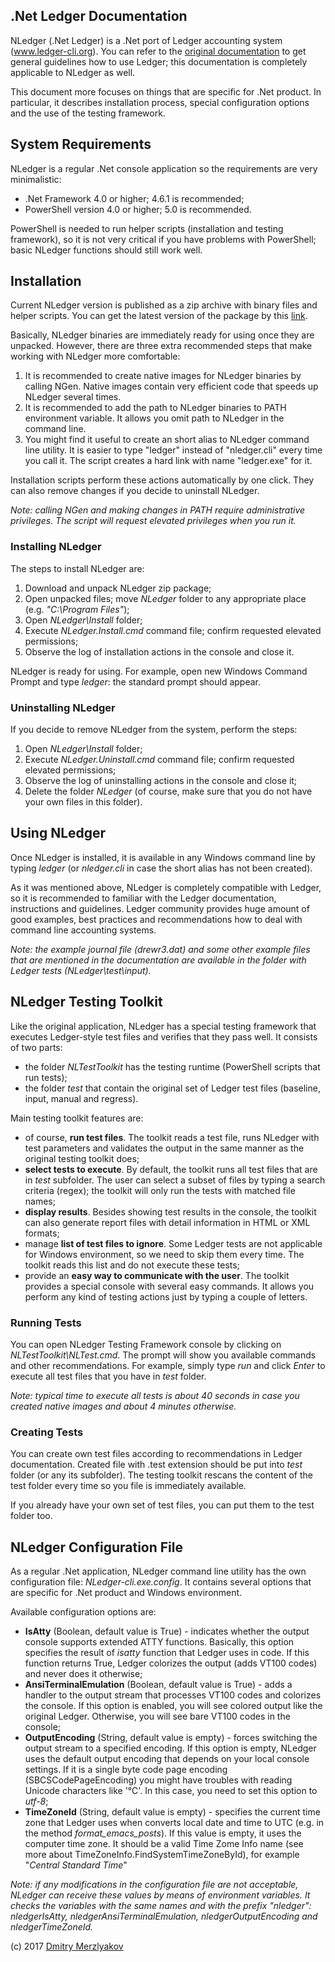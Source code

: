 ﻿## .Net Ledger Documentation

NLedger (.Net Ledger) is a .Net port of Ledger accounting system (www.ledger-cli.org).
You can refer to the [original documentation](https://www.ledger-cli.org/docs.html) to get 
general guidelines how to use Ledger; this documentation is completely applicable to NLedger as well.

This document more focuses on things that are specific for .Net product. In particular,
it describes  installation process, special configuration options and the use of the testing framework.

## System Requirements

NLedger is a regular .Net console application so the requirements are very minimalistic:

- .Net Framework 4.0 or higher; 4.6.1 is recommended;
- PowerShell version 4.0 or higher; 5.0 is recommended.

PowerShell is needed to run helper scripts (installation and testing framework), so it is not very critical
if you have problems with PowerShell; basic NLedger functions should still work well.

## Installation

Current NLedger version is published as a zip archive with binary files and helper scripts.
You can get the latest version of the package by this [link](http://todo).

Basically, NLedger binaries are immediately ready for using once they are unpacked.
However, there are three extra recommended steps that make working with NLedger more comfortable:

1. It is recommended to create native images for NLedger binaries by calling NGen. 
   Native images contain very efficient code that speeds up NLedger several times.
2. It is recommended to add the path to NLedger binaries to PATH environment variable.
   It allows you omit path to NLedger in the command line.
3. You might find it useful to create an short alias to NLedger command line utility.
   It is easier to type "ledger" instead of "nledger.cli" every time you call it.
   The script creates a hard link with name "ledger.exe" for it.

Installation scripts perform these actions automatically by one click. They can also
remove changes if you decide to uninstall NLedger.

*Note: calling NGen and making changes in PATH require administrative privileges.
The script will request elevated privileges when you run it.*

### Installing NLedger

The steps to install NLedger are:

1. Download and unpack NLedger zip package;
2. Open unpacked files; move *NLedger* folder to any appropriate place (e.g. *"C:\Program Files"*);
3. Open *NLedger\Install* folder;
4. Execute *NLedger.Install.cmd* command file; confirm requested elevated permissions;
5. Observe the log of installation actions in the console and close it.

NLedger is ready for using. For example, open new Windows Command Prompt and type *ledger*:
the standard prompt should appear. 

### Uninstalling NLedger

If you decide to remove NLedger from the system, perform the steps:

1. Open *NLedger\Install* folder;
2. Execute *NLedger.Uninstall.cmd* command file; confirm requested elevated permissions;
3. Observe the log of uninstalling actions in the console and close it;
4. Delete the folder *NLedger* (of course, make sure that you do not have your own files in this folder).

## Using NLedger

Once NLedger is installed, it is available in any Windows command line by typing *ledger* 
(or *nledger.cli* in case the short alias has not been created). 

As it was mentioned above, NLedger is completely compatible with Ledger, so it is recommended
to familiar with the Ledger documentation, instructions and guidelines. Ledger community provides
huge amount of good examples, best practices and recommendations how to deal with command line 
accounting systems.

*Note: the example journal file (drewr3.dat) and some other example files that are mentioned in 
the documentation are available in the folder with Ledger tests (NLedger\test\input).*

## NLedger Testing Toolkit

Like the original application, NLedger has a special testing framework that executes Ledger-style test files
and verifies that they pass well. It consists of two parts:
- the folder *NLTestToolkit* has the testing runtime (PowerShell scripts that run tests);
- the folder *test* that contain the original set of Ledger test files (baseline, input, manual and regress).
 
Main testing toolkit features are:

- of course, **run test files**. The toolkit reads a test file, runs NLedger with test parameters and validates 
  the output in the same manner as the original testing toolkit does;
- **select tests to execute**. By default, the toolkit runs all test files that are in *test* subfolder. 
  The user can select a subset of files by typing a search criteria (regex); the toolkit will only run the tests
  with matched file names;
- **display results**. Besides showing test results in the console, the toolkit can also generate report files
  with detail information in HTML or XML formats;
- manage **list of test files to ignore**. Some Ledger tests are not applicable for Windows environment, so we need
  to skip them every time. The toolkit reads this list and do not execute these tests;
- provide an **easy way to communicate with the user**. The toolkit provides a special console with several
  easy commands. It allows you perform any kind of testing actions just by typing a couple of letters.

### Running Tests

You can open NLedger Testing Framework console by clicking on *NLTestToolkit\NLTest.cmd*. The prompt will show
you available commands and other recommendations. For example, simply type *run* and click *Enter* to execute 
all test files that you have in *test* folder.

*Note: typical time to execute all tests is about 40 seconds in case you created native images and about 4 minutes
otherwise.*

### Creating Tests

You can create own test files according to recommendations in Ledger documentation. Created file with .test extension
should be put into *test* folder (or any its subfolder). The testing toolkit rescans the content of the test folder
every time so you file is immediately available.

If you already have your own set of test files, you can put them to the test folder too.

## NLedger Configuration File

As a regular .Net application, NLedger command line utility has the own configuration file: *NLedger-cli.exe.config*.
It contains several options that are specific for .Net product and Windows environment.

Available configuration options are:

- **IsAtty** (Boolean, default value is True) - indicates whether the output console supports extended ATTY functions.
  Basically, this option specifies the result of *isatty* function that Ledger uses in code.
  If this function returns True, Ledger colorizes the output (adds VT100 codes) and never does it otherwise;
- **AnsiTerminalEmulation** (Boolean, default value is True) - adds a handler to the output stream that
  processes VT100 codes and colorizes the console. If this option is enabled, you will see colored output
  like the original Ledger. Otherwise, you will see bare VT100 codes in the console;
- **OutputEncoding** (String, default value is empty) - forces switching the output stream to a specified encoding.
  If this option is empty, NLedger uses the default output encoding that depends on your local console settings.
  If it is a single byte code page encoding (SBCSCodePageEncoding) you might have troubles with reading Unicode
  characters like '℃'. In this case, you need to set this option to *utf-8*;
- **TimeZoneId** (String, default value is empty) - specifies the current time zone that Ledger uses
  when converts local date and time to UTC (e.g. in the method *format_emacs_posts*).
  If this value is empty, it uses the computer time zone.
  It should be a valid Time Zome Info name (see more about TimeZoneInfo.FindSystemTimeZoneById),
  for example "*Central Standard Time*"

*Note: if any modifications in the configuration file are not acceptable, NLedger can receive these values
by means of environment variables. It checks the variables with the same names and with the prefix "nledger":
nledgerIsAtty, nledgerAnsiTerminalEmulation, nledgerOutputEncoding and nledgerTimeZoneId.*

(c) 2017 [Dmitry Merzlyakov](mailto:dmitry.merzlyakov@gmail.com)

